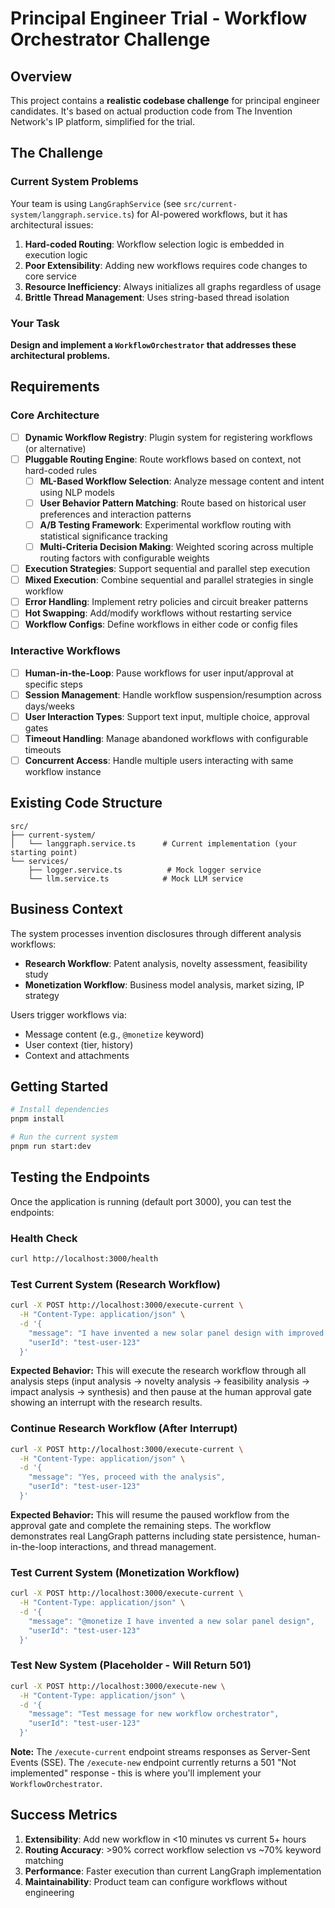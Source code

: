 # Principal Engineer Trial - Workflow Orchestrator Challenge

## Overview

This project contains a **realistic codebase challenge** for principal engineer candidates. It's based on actual production code from The Invention Network's IP platform, simplified for the trial.

## The Challenge

### Current System Problems

Your team is using `LangGraphService` (see `src/current-system/langgraph.service.ts`) for AI-powered workflows, but it has architectural issues:

1. **Hard-coded Routing**: Workflow selection logic is embedded in execution logic
2. **Poor Extensibility**: Adding new workflows requires code changes to core service
3. **Resource Inefficiency**: Always initializes all graphs regardless of usage
4. **Brittle Thread Management**: Uses string-based thread isolation

### Your Task

**Design and implement a `WorkflowOrchestrator` that addresses these architectural problems.**

## Requirements

### Core Architecture
- [ ] **Dynamic Workflow Registry**: Plugin system for registering workflows (or alternative)
- [ ] **Pluggable Routing Engine**: Route workflows based on context, not hard-coded rules
  - [ ] **ML-Based Workflow Selection**: Analyze message content and intent using NLP models
  - [ ] **User Behavior Pattern Matching**: Route based on historical user preferences and interaction patterns
  - [ ] **A/B Testing Framework**: Experimental workflow routing with statistical significance tracking
  - [ ] **Multi-Criteria Decision Making**: Weighted scoring across multiple routing factors with configurable weights
- [ ] **Execution Strategies**: Support sequential and parallel step execution
- [ ] **Mixed Execution**: Combine sequential and parallel strategies in single workflow
- [ ] **Error Handling**: Implement retry policies and circuit breaker patterns
- [ ] **Hot Swapping**: Add/modify workflows without restarting service
- [ ] **Workflow Configs**: Define workflows in either code or config files

### Interactive Workflows
- [ ] **Human-in-the-Loop**: Pause workflows for user input/approval at specific steps
- [ ] **Session Management**: Handle workflow suspension/resumption across days/weeks
- [ ] **User Interaction Types**: Support text input, multiple choice, approval gates
- [ ] **Timeout Handling**: Manage abandoned workflows with configurable timeouts
- [ ] **Concurrent Access**: Handle multiple users interacting with same workflow instance

## Existing Code Structure

```
src/
├── current-system/
│   └── langgraph.service.ts      # Current implementation (your starting point)
└── services/
    ├── logger.service.ts          # Mock logger service
    └── llm.service.ts            # Mock LLM service
```

## Business Context

The system processes invention disclosures through different analysis workflows:

- **Research Workflow**: Patent analysis, novelty assessment, feasibility study
- **Monetization Workflow**: Business model analysis, market sizing, IP strategy

Users trigger workflows via:
- Message content (e.g., `@monetize` keyword)
- User context (tier, history)
- Context and attachments

## Getting Started

```bash
# Install dependencies
pnpm install

# Run the current system
pnpm run start:dev
```

## Testing the Endpoints

Once the application is running (default port 3000), you can test the endpoints:

### Health Check
```bash
curl http://localhost:3000/health
```

### Test Current System (Research Workflow)
```bash
curl -X POST http://localhost:3000/execute-current \
  -H "Content-Type: application/json" \
  -d '{
    "message": "I have invented a new solar panel design with improved efficiency",
    "userId": "test-user-123"
  }'
```

**Expected Behavior:** This will execute the research workflow through all analysis steps (input analysis → novelty analysis → feasibility analysis → impact analysis → synthesis) and then pause at the human approval gate showing an interrupt with the research results.

### Continue Research Workflow (After Interrupt)
```bash
curl -X POST http://localhost:3000/execute-current \
  -H "Content-Type: application/json" \
  -d '{
    "message": "Yes, proceed with the analysis",
    "userId": "test-user-123"
  }'
```

**Expected Behavior:** This will resume the paused workflow from the approval gate and complete the remaining steps. The workflow demonstrates real LangGraph patterns including state persistence, human-in-the-loop interactions, and thread management.

### Test Current System (Monetization Workflow)
```bash
curl -X POST http://localhost:3000/execute-current \
  -H "Content-Type: application/json" \
  -d '{
    "message": "@monetize I have invented a new solar panel design",
    "userId": "test-user-123"
  }'
```

### Test New System (Placeholder - Will Return 501)
```bash
curl -X POST http://localhost:3000/execute-new \
  -H "Content-Type: application/json" \
  -d '{
    "message": "Test message for new workflow orchestrator",
    "userId": "test-user-123"
  }'
```

**Note:** The `/execute-current` endpoint streams responses as Server-Sent Events (SSE). The `/execute-new` endpoint currently returns a 501 "Not implemented" response - this is where you'll implement your `WorkflowOrchestrator`.

## Success Metrics

1. **Extensibility**: Add new workflow in <10 minutes vs current 5+ hours
2. **Routing Accuracy**: >90% correct workflow selection vs ~70% keyword matching
3. **Performance**: Faster execution than current LangGraph implementation
4. **Maintainability**: Product team can configure workflows without engineering